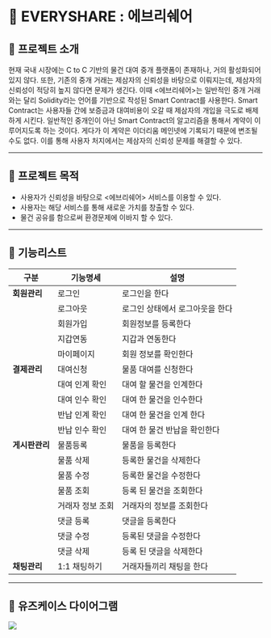 # 📡 EVERYSHARE : 에브리쉐어

## 📎 프로젝트 소개

현재 국내 시장에는 C to C 기반의 물건 대여 중개 플랫폼이 존재하나, 거의 활성화되어 있지 않다. 또한, 기존의 중개 거래는 제삼자의 신뢰성을 바탕으로 이뤄지는데, 제삼자의 신뢰성이 적당히 높지 않다면 문제가 생긴다. 이때 <에브리쉐어>는 일반적인 중개 거래와는 달리 Solidity라는 언어를 기반으로 작성된 Smart Contract를 사용한다. Smart Contract는 사용자들 간에 보증금과 대여비용이 오갈 때 제삼자의 개입을 극도로 배제하게 시킨다. 일반적인 중개인이 아닌 Smart Contract의 알고리즘을 통해서 계약이 이루어지도록 하는 것이다. 게다가 이 계약은 이더리움 메인넷에 기록되기 때문에 변조될 수도 없다. 이를 통해 사용자 처지에서는 제삼자의 신뢰성 문제를 해결할 수 있다.

---

## 📎 프로젝트 목적

- 사용자가 신뢰성을 바탕으로 <에브리쉐어> 서비스를 이용할 수 있다.
- 사용자는 해당 서비스를 통해 새로운 가치를 창출할 수 있다.
- 물건 공유를 함으로써 환경문제에 이바지 할 수 있다.

---

## 📎 기능리스트

| 구분           | 기능명세         | 설명                            |
| -------------- | ---------------- | ------------------------------- |
| **회원관리**   | 로그인           | 로그인을 한다                   |
|                | 로그아웃         | 로그인 상태에서 로그아웃을 한다 |
|                | 회원가입         | 회원정보를 등록한다             |
|                | 지갑연동         | 지갑과 연동한다                 |
|                | 마이페이지       | 회원 정보를 확인한다            |
| **결제관리**   | 대여신청         | 물품 대여를 신청한다            |
|                | 대여 인계 확인   | 대여 할 물건을 인계한다         |
|                | 대여 인수 확인   | 대여 한 물건을 인수한다         |
|                | 반납 인계 확인   | 대여 한 물건을 인계 한다        |
|                | 반납 인수 확인   | 대여 한 물건 반납을 확인한다    |
| **게시판관리** | 물품등록         | 물품을 등록한다                 |
|                | 물품 삭제        | 등록한 물건을 삭제한다          |
|                | 물품 수정        | 등록한 물건을 수정한다          |
|                | 물품 조회        | 등록 된 물건을 조회한다         |
|                | 거래자 정보 조회 | 거래자의 정보를 조회한다        |
|                | 댓글 등록        | 댓글을 등록한다                 |
|                | 댓글 수정        | 등록된 댓글을 수정한다          |
|                | 댓글 삭제        | 등록 된 댓글을 삭제한다         |
| **채팅관리**   | 1:1 채팅하기     | 거래자들끼리 채팅을 한다        |

---

## 📎 유즈케이스 다이어그램
<img src="https://user-images.githubusercontent.com/74591219/99482914-6cb15800-29a0-11eb-9901-b1629c12a02e.png" />
